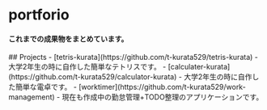 # portforio
<H4>これまでの成果物をまとめています。</H4>
## Projects
- [tetris-kurata](https://github.com/t-kurata529/tetris-kurata)
  - 大学2年生の時に自作した簡単なテトリスです。
- [calculater-kurata](https://github.com/t-kurata529/calculator-kurata)
  - 大学2年生の時に自作した簡単な電卓です。
- [worktimer](https://github.com/t-kurata529/work-management)
  - 現在も作成中の勤怠管理+TODO整理のアプリケーションです。
